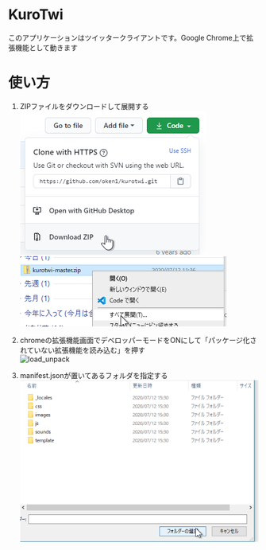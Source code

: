 KuroTwi
=============

このアプリケーションはツイッタークライアントです。Google Chrome上で拡張機能として動きます

使い方
=============

1. ZIPファイルをダウンロードして展開する  
![download_zip](https://raw.githubusercontent.com/oken1/images/master/kurotwi_readme/download_zip.png)
![unzip](https://raw.githubusercontent.com/oken1/images/master/kurotwi_readme/unzip.png)

2. chromeの拡張機能画面でデベロッパーモードをONにして「パッケージ化されていない拡張機能を読み込む」を押す  
![load_unpack](https://raw.githubusercontent.com/oken1/images/master/kurotwi_readme/load_unpack.png)

3. manifest.jsonが置いてあるフォルダを指定する  
![select_folder](https://raw.githubusercontent.com/oken1/images/master/kurotwi_readme/select_folder.png)

